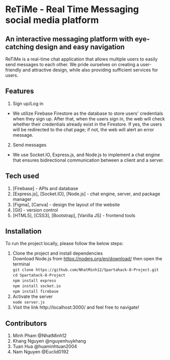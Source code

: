 # ReTiMe - Real Time Messaging social media platform
## An interactive messaging platform with eye-catching design and easy navigation
ReTiMe is a real-time chat application that allows multiple users to easily send messages to each other. We pride ourselves on creating a user-friendly and attractive design, while also providing sufficient services for users.

## Features
1. Sign up/Log in
- We utilize Firebase Firestore as the database to store users' credentials when they sign up. After that, when the users sign in, the web will check whether their credentials already exist in the Firestore. If yes, the users will be redirected to the chat page; if not, the web will alert an error message.
2. Send messages
- We use Socket.IO, Express.js, and Node.js to implement a chat engine that ensures bidirectional communication between a client and a server.

## Tech used
1. [Firebase] - APIs and database
2. [Express.js], [Socket.IO], [Node.js] - chat engine, server, and package manager
3. [Figma], [Canva] - design the layout of the website
4. [Git] - version control
5. [HTML5], [CSS3], [Bootstrap], [Vanilla JS] - frontend tools

## Installation
To run the project locally, please follow the below steps:
1. Clone the project and install dependencies  
Download Node.js from https://nodejs.org/en/download/ then open the terminal  
`git clone https://github.com/NhatMinh12/Spartahack-8-Project.git`  
`cd Spartahack-8-Project`  
`npm install express`  
`npm install socket.io`  
`npm install firebase`  
2. Activate the server  
`node server.js`
3. Visit the link http://localhost:3000/ and feel free to navigate!

## Contributors
1. Minh Pham @NhatMinh12
2. Khang Nguyen @nguyenhuykhang
3. Tuan Hua @huaminhtuan2004
4. Nam Nguyen @Euclid0192
